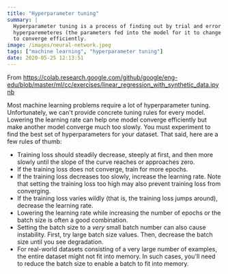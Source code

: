 ```yaml
---
title: "Hyperparameter tuning"
summary: |
  Hyperparameter tuning is a process of finding out by trial and error the
  hyperparemeteres (the parameters fed into the model for it to change its inner parameters)
  to converge efficiently.
image: /images/neural-network.jpeg
tags: ["machine learning", "hyperparameter tuning"]
date: 2020-05-25 12:13:51
---
```


From https://colab.research.google.com/github/google/eng-edu/blob/master/ml/cc/exercises/linear_regression_with_synthetic_data.ipynb

Most machine learning problems require a lot of hyperparameter tuning.  Unfortunately, we can't provide concrete tuning rules for every model.
Lowering the learning rate can help one model converge efficiently but make another model converge much too slowly.
You must experiment to find the best set of hyperparameters for your dataset. That said, here are a few rules of thumb:

 * Training loss should steadily decrease, steeply at first, and then more slowly until the slope of the curve reaches or approaches zero.
 * If the training loss does not converge, train for more epochs.
 * If the training loss decreases too slowly, increase the learning rate. Note that setting the training loss too high may also prevent training loss from converging.
 * If the training loss varies wildly (that is, the training loss jumps around), decrease the learning rate.
 * Lowering the learning rate while increasing the number of epochs or the batch size is often a good combination.
 * Setting the batch size to a *very* small batch number can also cause instability. First, try large batch size values. Then, decrease the batch size until you see degradation.
 * For real-world datasets consisting of a very large number of examples, the entire dataset might not fit into memory. In such cases, you'll need to reduce the batch size to enable a batch to fit into memory.
